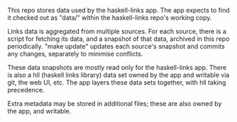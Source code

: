 This repo stores data used by the haskell-links app.
The app expects to find it checked out as "data/" within the
haskell-links repo's working copy.

Links data is aggregated from multiple sources.
For each source, there is a script for fetching its data,
and a snapshot of that data, archived in this repo periodically.
"make update" updates each source's snapshot and commits any changes,
separately to minimise conflicts.

These data snapshots are mostly read only for the haskell-links app.
There is also a hll (haskell links library) data set owned by the app
and writable via git, the web UI, etc. The app layers these data sets
together, with hll taking precedence.

Extra metadata may be stored in additional files; these are also owned
by the app, and writable.

